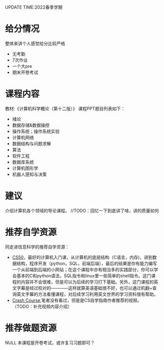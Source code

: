 UPDATE TIME:2022春季学期

# 给分情况
整体来讲个人感觉给分比较严格
* 无考勤
* 7次作业
* 一个大pre
* 期末开卷考试

# 课程内容
教材:《计算机科学概论（第十二版）》
课程PPT题目列表如下：
* 绪论
* 数据存储&数据操控
* 操作系统；操作系统实验
* 计算机网络
* 数据结构与问题求解
* 算法
* 软件工程
* 数据库系统
* 计算机图形学
* 机器人感知与决策

# 建议
介绍计算机各个领域的导论课程。
//TODO：回忆一下到底讲了啥，讲的质量如何

# 推荐自学资源
同走进信息科学的推荐自学资源：
* [CS50](https://cs50.harvard.edu/x/2021/)，最好的计算机入门课，从计算机的底层结构（C语言，内存)，讲到数据结构，程序开发（python，SQL，前端后端），最后的结果是你有能力编写一个从前端到后端的小网站；在这个课程中亦有相当多的实践部分，你可以学会基本的C和python语法，SQL指令和linux里一些简单的shell指令。这门课程的内容并不会很难，但是可以为后续的学习打下基础。另外，这门课程的英文字幕是经过校对的————这样就算英语基础很不好，也可以通过机翻+查询英文字幕的方法看懂课程，对后续学习利用英文世界的学习资料很有帮助。
* [Crash Course](https://www.bilibili.com/video/BV1EW411u7th/?vd_source=de226c8fd56cd769b1cba8174debe3e6),笔者没有看过，但是是CS自学指南作者推荐的视频。（TODO：补充视频内容介绍）
# 推荐做题资源
NULL
本课程是开卷考试，或许复习习题即可？
